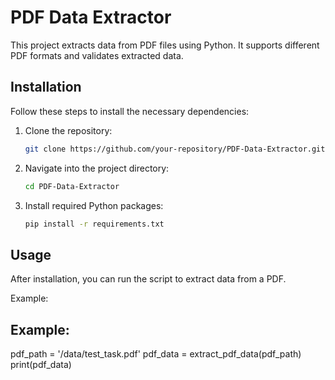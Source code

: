 # PDF Data Extractor

This project extracts data from PDF files using Python. It supports different PDF formats and validates extracted data.

## Installation

Follow these steps to install the necessary dependencies:

1. Clone the repository:
   ```bash
   git clone https://github.com/your-repository/PDF-Data-Extractor.git
   ```

2. Navigate into the project directory:
   ```bash
   cd PDF-Data-Extractor
   ```

3. Install required Python packages:
   ```bash
   pip install -r requirements.txt
   ```

## Usage

After installation, you can run the script to extract data from a PDF.

Example:

## Example:
pdf_path = '/data/test_task.pdf'
pdf_data = extract_pdf_data(pdf_path)
print(pdf_data)